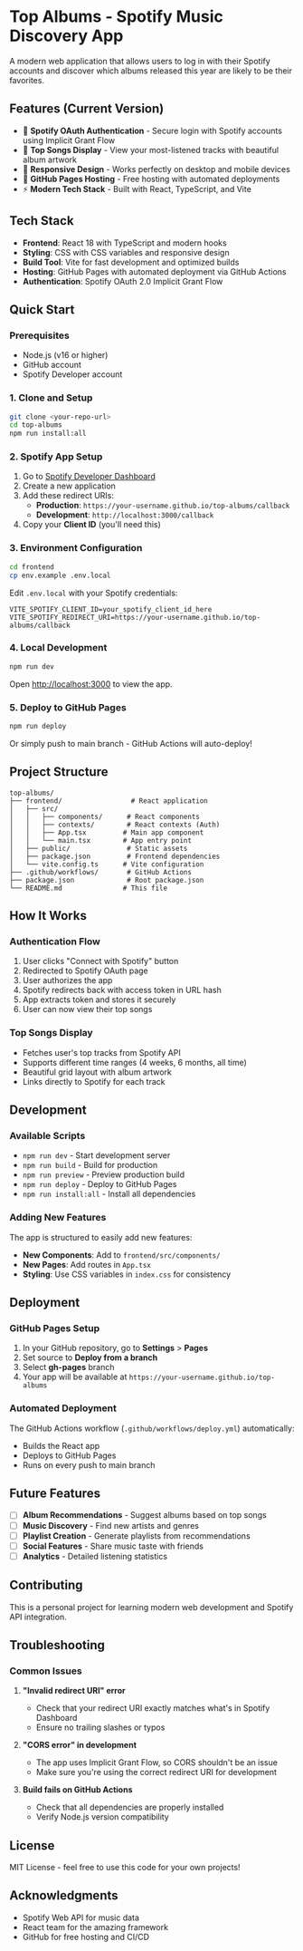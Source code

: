 # Top Albums - Spotify Music Discovery App

A modern web application that allows users to log in with their Spotify accounts and discover which albums released this year are likely to be their favorites.

## Features (Current Version)

- 🔐 **Spotify OAuth Authentication** - Secure login with Spotify accounts using Implicit Grant Flow
- 🎵 **Top Songs Display** - View your most-listened tracks with beautiful album artwork
- 📱 **Responsive Design** - Works perfectly on desktop and mobile devices
- 🚀 **GitHub Pages Hosting** - Free hosting with automated deployments
- ⚡ **Modern Tech Stack** - Built with React, TypeScript, and Vite

## Tech Stack

- **Frontend**: React 18 with TypeScript and modern hooks
- **Styling**: CSS with CSS variables and responsive design
- **Build Tool**: Vite for fast development and optimized builds
- **Hosting**: GitHub Pages with automated deployment via GitHub Actions
- **Authentication**: Spotify OAuth 2.0 Implicit Grant Flow

## Quick Start

### Prerequisites

- Node.js (v16 or higher)
- GitHub account
- Spotify Developer account

### 1. Clone and Setup

```bash
git clone <your-repo-url>
cd top-albums
npm run install:all
```

### 2. Spotify App Setup

1. Go to [Spotify Developer Dashboard](https://developer.spotify.com/dashboard/)
2. Create a new application
3. Add these redirect URIs:
   - **Production**: `https://your-username.github.io/top-albums/callback`
   - **Development**: `http://localhost:3000/callback`
4. Copy your **Client ID** (you'll need this)

### 3. Environment Configuration

```bash
cd frontend
cp env.example .env.local
```

Edit `.env.local` with your Spotify credentials:
```env
VITE_SPOTIFY_CLIENT_ID=your_spotify_client_id_here
VITE_SPOTIFY_REDIRECT_URI=https://your-username.github.io/top-albums/callback
```

### 4. Local Development

```bash
npm run dev
```

Open [http://localhost:3000](http://localhost:3000) to view the app.

### 5. Deploy to GitHub Pages

```bash
npm run deploy
```

Or simply push to main branch - GitHub Actions will auto-deploy!

## Project Structure

```
top-albums/
├── frontend/                 # React application
│   ├── src/
│   │   ├── components/      # React components
│   │   ├── contexts/        # React contexts (Auth)
│   │   ├── App.tsx         # Main app component
│   │   └── main.tsx        # App entry point
│   ├── public/              # Static assets
│   ├── package.json         # Frontend dependencies
│   └── vite.config.ts      # Vite configuration
├── .github/workflows/       # GitHub Actions
├── package.json             # Root package.json
└── README.md               # This file
```

## How It Works

### Authentication Flow
1. User clicks "Connect with Spotify" button
2. Redirected to Spotify OAuth page
3. User authorizes the app
4. Spotify redirects back with access token in URL hash
5. App extracts token and stores it securely
6. User can now view their top songs

### Top Songs Display
- Fetches user's top tracks from Spotify API
- Supports different time ranges (4 weeks, 6 months, all time)
- Beautiful grid layout with album artwork
- Links directly to Spotify for each track

## Development

### Available Scripts

- `npm run dev` - Start development server
- `npm run build` - Build for production
- `npm run preview` - Preview production build
- `npm run deploy` - Deploy to GitHub Pages
- `npm run install:all` - Install all dependencies

### Adding New Features

The app is structured to easily add new features:
- **New Components**: Add to `frontend/src/components/`
- **New Pages**: Add routes in `App.tsx`
- **Styling**: Use CSS variables in `index.css` for consistency

## Deployment

### GitHub Pages Setup

1. In your GitHub repository, go to **Settings** > **Pages**
2. Set source to **Deploy from a branch**
3. Select **gh-pages** branch
4. Your app will be available at `https://your-username.github.io/top-albums`

### Automated Deployment

The GitHub Actions workflow (`.github/workflows/deploy.yml`) automatically:
- Builds the React app
- Deploys to GitHub Pages
- Runs on every push to main branch

## Future Features

- [ ] **Album Recommendations** - Suggest albums based on top songs
- [ ] **Music Discovery** - Find new artists and genres
- [ ] **Playlist Creation** - Generate playlists from recommendations
- [ ] **Social Features** - Share music taste with friends
- [ ] **Analytics** - Detailed listening statistics

## Contributing

This is a personal project for learning modern web development and Spotify API integration.

## Troubleshooting

### Common Issues

1. **"Invalid redirect URI" error**
   - Check that your redirect URI exactly matches what's in Spotify Dashboard
   - Ensure no trailing slashes or typos

2. **"CORS error" in development**
   - The app uses Implicit Grant Flow, so CORS shouldn't be an issue
   - Make sure you're using the correct redirect URI for development

3. **Build fails on GitHub Actions**
   - Check that all dependencies are properly installed
   - Verify Node.js version compatibility

## License

MIT License - feel free to use this code for your own projects!

## Acknowledgments

- Spotify Web API for music data
- React team for the amazing framework
- GitHub for free hosting and CI/CD